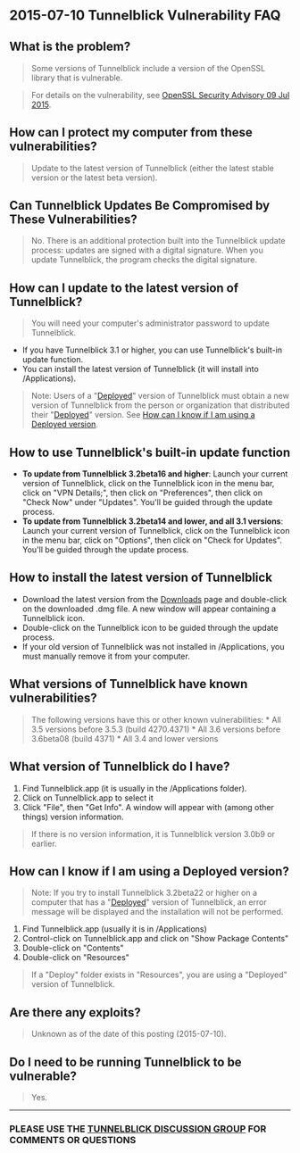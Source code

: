 <font size='5'><b>2015-07-10 Tunnelblick Vulnerability FAQ</b></font>



## What is the problem? ##
> Some versions of Tunnelblick include a version of the OpenSSL library that is vulnerable.

> For details on the vulnerability, see [OpenSSL Security Advisory 09 Jul 2015](https://www.openssl.org/news/secadv_20150709.txt).

## How can I protect my computer from these vulnerabilities? ##
> Update to the latest version of Tunnelblick (either the latest stable version or the latest beta version).

## Can Tunnelblick Updates Be Compromised by These Vulnerabilities? ##
> No. There is an additional protection built into the Tunnelblick update process: updates are signed with a digital signature. When you update Tunnelblick, the program checks the digital signature.

## How can I update to the latest version of Tunnelblick? ##
> You will need your computer's administrator password to update Tunnelblick.

  * If you have Tunnelblick 3.1 or higher, you can use Tunnelblick's built-in update function.
  * You can install the latest version of Tunnelblick (it will install into /Applications).

> Note: Users of a "[Deployed](cCusDeployed.md)" version of Tunnelblick must obtain a new version of Tunnelblick from the person or organization that distributed their "[Deployed](cCusDeployed.md)" version. See [How can I know if I am using a Deployed version](#How_can_I_know_if_I_am_using_a_Deployed_version.md).

## How to use Tunnelblick's built-in update function ##

  * **To update from Tunnelblick 3.2beta16 and higher**: Launch your current version of Tunnelblick, click on the Tunnelblick icon in the menu bar, click on "VPN Details;", then click on "Preferences", then click on "Check Now" under "Updates". You'll be guided through the update process.
  * **To update from Tunnelblick 3.2beta14 and lower, and all 3.1 versions**: Launch your current version of Tunnelblick, click on the Tunnelblick icon in the menu bar, click on "Options", then click on "Check for Updates". You'll be guided through the update process.

## How to install the latest version of Tunnelblick ##
  * Download the latest version from the [Downloads](DownloadsEntry.md) page and double-click on the downloaded .dmg file. A new window will appear containing a Tunnelblick icon.
  * Double-click on the Tunnelblick icon to be guided through the update process.
  * If your old version of Tunnelblick was not installed in /Applications, you must manually remove it from your computer.

## What versions of Tunnelblick have known vulnerabilities? ##
> The following versions have this or other known vulnerabilities:
    * All 3.5 versions before 3.5.3 (build 4270.4371)
    * All 3.6 versions before 3.6beta08 (build 4371)
    * All 3.4 and lower versions

## What version of Tunnelblick do I have? ##
  1. Find Tunnelblick.app (it is usually in the /Applications folder).
  1. Click on Tunnelblick.app to select it
  1. Click "File", then "Get Info". A window will appear with (among other things) version information.

> If there is no version information, it is Tunnelblick version 3.0b9 or earlier.

## How can I know if I am using a Deployed version? ##

> Note: If you try to install Tunnelblick 3.2beta22 or higher on a computer that has a "[Deployed](cCusDeployed.md)" version of Tunnelblick, an error message will be displayed and the installation will not be performed.

  1. Find Tunnelblick.app (usually it is in /Applications)
  1. Control-click on Tunnelblick.app and click on "Show Package Contents"
  1. Double-click on "Contents"
  1. Double-click on "Resources"

> If a "Deploy" folder exists in "Resources", you are using a "Deployed" version of Tunnelblick.

## Are there any exploits? ##
> Unknown as of the date of this posting (2015-07-10).

## Do I need to be running Tunnelblick to be vulnerable? ##
> Yes.


---


### PLEASE USE THE [TUNNELBLICK DISCUSSION GROUP](http://groups.google.com/group/tunnelblick-discuss) FOR COMMENTS OR QUESTIONS